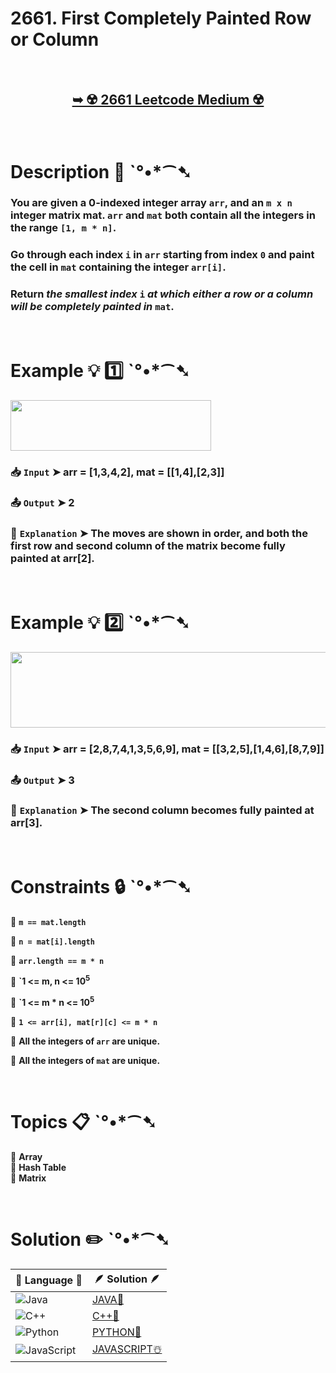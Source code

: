 # 2661. First Completely Painted Row or Column

</br>

<h2 align="center"> 

<a href="https://leetcode.com/problems/first-completely-painted-row-or-column/description/?envType=daily-question&envId=2025-01-20"><strong>➥ ☢️ 2661 Leetcode Medium ☢️ </strong></a>
</h2>

</br>

# Description 📜 ˋ°•*⁀➷

### You are given a 0-indexed integer array `arr`, and an `m x n` integer matrix mat. `arr` and `mat` both contain all the integers in the range `[1, m * n]`.

### Go through each index `i` in `arr` starting from index `0` and paint the cell in `mat` containing the integer `arr[i]`.

### Return *the smallest index* `i` *at which either a row or a column will be completely painted in* `mat`.

</br>

# Example 💡 1️⃣ ˋ°•*⁀➷

<img src="https://github.com/user-attachments/assets/2d57a895-d9eb-44a3-b0b3-830a34ae2d0b" width="321px" height="81px"/>

  ### 📥 `Input`  ➤ arr = [1,3,4,2], mat = [[1,4],[2,3]]

  ### 📤 `Output`  ➤ 2

  ### 🔦 `Explanation`  ➤ The moves are shown in order, and both the first row and second column of the matrix become fully painted at arr[2].

</br>

# Example 💡 2️⃣ ˋ°•*⁀➷

<img src="https://github.com/user-attachments/assets/82f5363e-ebda-4dc9-b8cb-ecbbdf058a78" width="601px" height="121px"/>

  ### 📥 `Input` ➤ arr = [2,8,7,4,1,3,5,6,9], mat = [[3,2,5],[1,4,6],[8,7,9]]

  ### 📤 `Output`  ➤ 3

  ### 🔦 `Explanation` ➤ The second column becomes fully painted at arr[3].

</br>

# Constraints 🔒 ˋ°•*⁀➷

🔹 **`m == mat.length`** </br>

🔹 **`n = mat[i].length`** </br>

🔹 **`arr.length == m * n`** </br>

🔹 **`1 <= m, n <= 10<sup>5</sup>** </br>

🔹 **`1 <= m * n <= 10<sup>5</sup>** </br>

🔹 **`1 <= arr[i], mat[r][c] <= m * n`** </br>

🔹 **All the integers of `arr` are unique.** </br>

🔹 **All the integers of `mat` are unique.** </br>

</br>

# Topics 📋 ˋ°•*⁀➷

🔸 **Array**  </br>
🔸 **Hash Table**  </br>
🔸 **Matrix**  </br>

</br>

# Solution ✏️ ˋ°•*⁀➷

| 📒 Language 📒  | 🪶 Solution 🪶 |
| ------------- | ------------- |
|  ![Java](https://img.shields.io/badge/java-%23ED8B00.svg?style=for-the-badge&logo=openjdk&logoColor=white)  | [JAVA🍁](https://github.com/Prakhar-002/LEETCODE/blob/main/%F0%9F%8D%84%20Daily%20Challenge%202025%20%F0%9F%8D%B3/%F0%9F%94%AC%20Examine%20Thoroughly%20%F0%9F%A7%AC/01%20Jan%20%F0%9F%AA%BC/20%20-%2001%20-%202025%20---%202661.%20First%20Completely%20Painted%20Row%20or%20Column%20%E2%98%83%EF%B8%8F%20%F0%9F%8D%81%20%F0%9F%8D%B0%20%F0%9F%8E%B2/%F0%9F%8D%81JAVA%20-%202661.%20First%20Completely%20Painted%20Row%20or%20Column.java) |
|  ![C++](https://img.shields.io/badge/c++-%2300599C.svg?style=for-the-badge&logo=c%2B%2B&logoColor=white)  | [C++🎲](https://github.com/Prakhar-002/LEETCODE/blob/main/%F0%9F%8D%84%20Daily%20Challenge%202025%20%F0%9F%8D%B3/%F0%9F%94%AC%20Examine%20Thoroughly%20%F0%9F%A7%AC/01%20Jan%20%F0%9F%AA%BC/20%20-%2001%20-%202025%20---%202661.%20First%20Completely%20Painted%20Row%20or%20Column%20%E2%98%83%EF%B8%8F%20%F0%9F%8D%81%20%F0%9F%8D%B0%20%F0%9F%8E%B2/%F0%9F%8E%B2CPP%20-%202661.%20First%20Completely%20Painted%20Row%20or%20Column.cpp)  |
|  ![Python](https://img.shields.io/badge/python-3670A0?style=for-the-badge&logo=python&logoColor=ffdd54)    | [PYTHON🍰](https://github.com/Prakhar-002/LEETCODE/blob/main/%F0%9F%8D%84%20Daily%20Challenge%202025%20%F0%9F%8D%B3/%F0%9F%94%AC%20Examine%20Thoroughly%20%F0%9F%A7%AC/01%20Jan%20%F0%9F%AA%BC/20%20-%2001%20-%202025%20---%202661.%20First%20Completely%20Painted%20Row%20or%20Column%20%E2%98%83%EF%B8%8F%20%F0%9F%8D%81%20%F0%9F%8D%B0%20%F0%9F%8E%B2/%F0%9F%8D%B0PYTHON%20-%202661.%20First%20Completely%20Painted%20Row%20or%20Column.py) |
| ![JavaScript](https://img.shields.io/badge/javascript-%23323330.svg?style=for-the-badge&logo=javascript&logoColor=%23F7DF1E)   | [JAVASCRIPT☃️](https://github.com/Prakhar-002/LEETCODE/blob/main/%F0%9F%8D%84%20Daily%20Challenge%202025%20%F0%9F%8D%B3/%F0%9F%94%AC%20Examine%20Thoroughly%20%F0%9F%A7%AC/01%20Jan%20%F0%9F%AA%BC/20%20-%2001%20-%202025%20---%202661.%20First%20Completely%20Painted%20Row%20or%20Column%20%E2%98%83%EF%B8%8F%20%F0%9F%8D%81%20%F0%9F%8D%B0%20%F0%9F%8E%B2/%E2%98%83%EF%B8%8FJAVASCRIPT%20-%202661.%20First%20Completely%20Painted%20Row%20or%20Column.js) |

